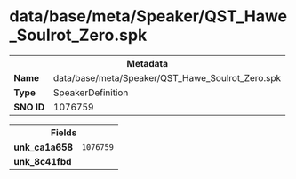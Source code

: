 <h1>data/base/meta/Speaker/QST_Hawe_Soulrot_Zero.spk</h1><table><tr><th colspan="100%">Metadata</th></tr><tr><td><b>Name</b></td><td>data/base/meta/Speaker/QST_Hawe_Soulrot_Zero.spk</td></tr><tr><td><b>Type</b></td><td>SpeakerDefinition</td></tr><tr><td><b>SNO ID</b></td><td>1076759</td></tr></table>

<table><tr><th colspan="100%">Fields</th></tr><tr><td><b>unk_ca1a658</b></td><td><code>1076759</code></td></tr><tr><td><b>unk_8c41fbd</b></td><td></td></tr></table>

